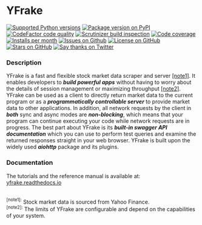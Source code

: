 # YFrake

<a target="new" href="https://pypi.python.org/pypi/yfrake"><img border=0 src="https://img.shields.io/badge/python-3.10+-blue.svg?label=python" alt="Supported Python versions"></a>
<a target="new" href="https://pypi.python.org/pypi/yfrake"><img border=0 src="https://img.shields.io/pypi/v/yfrake?label=version" alt="Package version on PyPI"></a>
<a target="new" href="https://www.codefactor.io/repository/github/aspenforest/yfrake"><img border=0 src="https://img.shields.io/codefactor/grade/github/aspenforest/yfrake?label=code quality" alt="CodeFactor code quality"></a>
<a target="new" href="https://scrutinizer-ci.com/g/aspenforest/yfrake/"><img border=0 src="https://img.shields.io/scrutinizer/build/g/aspenforest/yfrake" alt="Scrutinizer build inspection"></a>
<a target="new" href="https://app.codecov.io/gh/aspenforest/yfrake"><img border=0 src="https://img.shields.io/codecov/c/github/aspenforest/yfrake" alt="Code coverage"></a> 
<br />
<a target="new" href="https://pypi.python.org/pypi/yfrake"><img border=0 src="https://img.shields.io/pypi/dm/yfrake?label=installs" alt="Installs per month"></a>
<a target="new" href="https://github.com/aspenforest/yfrake/issues"><img border=0 src="https://img.shields.io/github/issues/aspenforest/yfrake" alt="Issues on Github"></a>
<a target="new" href="https://github.com/aspenforest/yfrake/blob/main/LICENSE"><img border=0 src="https://img.shields.io/github/license/aspenforest/yfrake" alt="License on GitHub"></a>
<a target="new" href="https://github.com/aspenforest/yfrake/stargazers"><img border=0 src="https://img.shields.io/github/stars/aspenforest/yfrake?style=social" alt="Stars on GitHub"></a>
<a target="new" href="https://twitter.com/aabmets"><img border=0 src="https://img.shields.io/twitter/url?style=social&url=https%3A%2F%2Ftwitter.com%2Faabmets&label=Say%20Thanks" alt="Say thanks on Twitter"></a>


### Description
YFrake is a fast and flexible stock market data scraper and server [&#91;note1&#93;](#footnote1).
It enables developers to ***build powerful apps*** without having to worry about the details of session management or maximizing throughput [&#91;note2&#93;](#footnote2).
YFrake can be used as a client to directly return market data to the current program or 
as a ***programmatically controllable server*** to provide market data to other applications.
In addition, all network requests by the client in ***both*** sync and async modes are ***non-blocking***, 
which means that your program can continue executing your code while network requests are in progress.
The best part about YFrake is its ***built-in swagger API documentation*** which you can use to 
perform test queries and examine the returned responses straight in your web browser.
YFrake is built upon the widely used ***aiohttp*** package and its plugins.

### Documentation

The tutorials and the reference manual is available at: &nbsp; <a target="new" href="http://yfrake.readthedocs.io">yfrake.readthedocs.io</a>

<br />
<a id="footnote1"><sup>&#91;note1&#93;:</sup></a> Stock market data is sourced from Yahoo Finance. 
<br/>
<a id="footnote2"><sup>&#91;note2&#93;:</sup></a> The limits of YFrake are configurable and depend on the capabilities of your system.
<br/>
